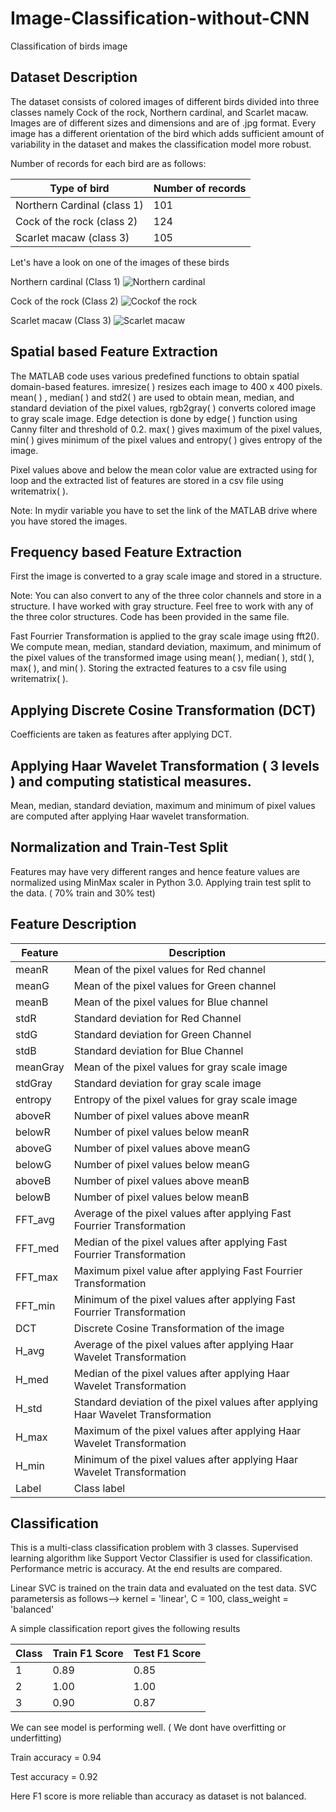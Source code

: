 # Image-Classification-without-CNN
Classification of birds image

## Dataset Description

The dataset consists of colored images of different birds divided into three classes namely Cock of the rock, Northern cardinal, and Scarlet macaw. 
Images are of different sizes and dimensions and are of .jpg format. 
Every image has a different orientation of the bird which adds sufficient amount of variability in the dataset and makes the classification model more robust. 

Number of records for each bird are as follows:

| Type of bird | Number of records |
| --- | --- |
| Northern Cardinal	(class 1) | 101 |
| Cock of the rock (class 2) | 124 |
| Scarlet macaw (class 3)	| 105 |

Let's have a look on one of the images of these birds

Northern cardinal (Class 1)
![Northern cardinal](https://user-images.githubusercontent.com/53952516/121660620-0e290400-cac1-11eb-823b-f97a6712c93b.jpg)

Cock of the rock (Class 2)
![Cockof the rock](https://user-images.githubusercontent.com/53952516/121660341-cefab300-cac0-11eb-966c-64e107b0e8d5.jpg)

Scarlet macaw (Class 3)
![Scarlet macaw](https://user-images.githubusercontent.com/53952516/121660722-23059780-cac1-11eb-8d9a-a69a95b7916d.jpg)

## Spatial based Feature Extraction

The MATLAB code uses various predefined functions to obtain spatial domain-based features. imresize( ) resizes each image to 400 x 400 pixels.
mean( ) , median( ) and std2( ) are used to obtain mean, median, and standard deviation of the pixel values, rgb2gray( ) converts colored image to gray scale image. 
Edge detection is done by edge( ) function using Canny filter and threshold of 0.2. max( ) gives maximum of the pixel values, min( ) gives minimum of the pixel values and 
entropy( ) gives entropy of the image.

Pixel values above and below the mean color value are extracted using for loop and the extracted list of features are stored in a csv file using writematrix( ).

Note: In mydir variable you have to set the link of the MATLAB drive where you have stored the images.

## Frequency based Feature Extraction

First the image is converted to a gray scale image and stored in a structure.

Note: You can also convert to any of the three color channels and store in a structure. I have worked with gray structure.
Feel free to work with any of the three color structures. Code has been provided in the same file.

Fast Fourrier Transformation is applied to the gray scale image using fft2().
We compute mean, median, standard deviation, maximum, and minimum of the pixel values of the transformed image using mean( ), median( ), std( ), max( ), and min( ).
Storing the extracted features to a csv file using writematrix( ).

## Applying Discrete Cosine Transformation (DCT)

Coefficients are taken as features after applying DCT.

## Applying Haar Wavelet Transformation ( 3 levels ) and computing statistical measures.

Mean, median, standard deviation, maximum and minimum of pixel values are computed after applying Haar wavelet transformation.

## Normalization and Train-Test Split

Features may have very different ranges and hence feature values are normalized using MinMax scaler in Python 3.0.
Applying train test split to the data. ( 70% train and 30% test)

## Feature Description

| Feature | Description |
| --- | --- |
| meanR	| Mean of the pixel values for Red channel |
| meanG	| Mean of the pixel values for Green channel |
| meanB	| Mean of the pixel values for Blue channel |
| stdR	| Standard deviation for Red Channel |
| stdG	| Standard deviation for Green Channel |
| stdB	| Standard deviation for Blue Channel |
| meanGray | Mean of the pixel values for gray scale image |
| stdGray	| Standard deviation for gray scale image |
| entropy	| Entropy of the pixel values for gray scale image |
| aboveR	| Number of pixel values above meanR |
| belowR	| Number of pixel values below meanR |
| aboveG	| Number of pixel values above meanG |
| belowG	| Number of pixel values below meanG |
| aboveB | Number of pixel values above meanB |
| belowB | Number of pixel values below meanB |
| FFT_avg | Average of the pixel values after applying Fast Fourrier Transformation |
| FFT_med |	Median of the pixel values after applying Fast Fourrier Transformation |
| FFT_max |	Maximum pixel value after applying Fast Fourrier Transformation |
| FFT_min |	Minimum of the pixel values after applying Fast Fourrier Transformation |
| DCT	| Discrete Cosine Transformation of the image |
| H_avg	| Average of the pixel values after applying Haar Wavelet Transformation |
| H_med	| Median of the pixel values after applying Haar Wavelet Transformation |
| H_std	| Standard deviation of the pixel values after applying Haar Wavelet Transformation |
| H_max	| Maximum of the pixel values after applying Haar Wavelet Transformation |
| H_min | Minimum of the pixel values after applying Haar Wavelet Transformation |
| Label | Class label |

## Classification

This is a multi-class classification problem with 3 classes.
Supervised learning algorithm like Support Vector Classifier is used for classification. 
Performance metric is accuracy. At the end results are compared.

Linear SVC is trained on the train data and evaluated on the test data.
SVC parametersis as follows--> kernel = 'linear', C = 100, class_weight = 'balanced'

A simple classification report gives the following results

| Class | Train F1 Score | Test F1 Score |
| --- | --- | --- |
| 1	| 0.89 | 0.85 |
| 2	| 1.00 | 1.00 |
| 3	| 0.90 | 0.87 |

We can see model is performing well. ( We dont have overfitting or underfitting)

Train accuracy = 0.94

Test accuracy =  0.92

Here F1 score is more reliable than accuracy as dataset is not balanced.
